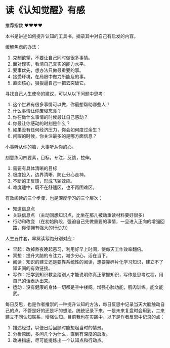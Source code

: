 # 读《认知觉醒》有感


推荐指数 ❤️❤️❤️❤️

本书是讲述如何提升认知的工具书，摘录其中对自己有启发的内容。

缓解焦虑的办法：
1. 克制欲望，不要让自己同时做很多事情。
2. 面对现实，看清自己真实的能力水平。
3. 要事优先，想办法只做最重要的事。
4. 接受环境，在局限中做力所能及的事。
5. 直面核心，狠狠逼自己一把去突破它。

寻找自己人生使命的建议，可以从以下问题中思考：
1. 这个世界有很多事情可以做，你最想帮助哪些人？
2. 什么事情让你废寝忘食？
3. 你在做什么事情的时候最让自己感动？
4. 你最让你感动的时刻是什么？
5. 如果没有任何经济压力，你会如何度过余生？
6. 闲暇的时候，你关注最多的是哪方面信息？
   
小事听从你的脑，大事听从你的心。

刻意练习四要素，目标，专注，反馈，拉伸。
1. 需要有具体清晰的目标
2. 极度投入，边界清晰，防止分心走神。
3. 不断的正反馈，形成飞轮效应。
4. 难度适中，既不在舒适区，也不再困难区。

有效阅读的三个步骤，也是深度学习的三个层次：
- 知道信息点
- 关联信息点 （主动回想知识点，比坐在那儿被动重读材料要好很多）
- 行动和改变 （在初始阶段，强迫自己先做重要的事情，一旦进入正向的增强回路，你便拥有强大的行动力）

人生五件套，早冥读写跑分别对应：
- 早起：改掉熬夜晚起恶习，利用好早上时间，使每天工作效率翻倍。
- 冥想：提升大脑的专注力，减少分心，活在当下。
- 阅读：知识的建立还是要靠系统性的阅读，想要靠碎片化学习知识，建立不了知识间的有效链接。
- 写作：把学到知识教会给别人才能说明你真正掌握知识，写作是思考过程，用自己的话表达出来。
- 运动：没有健康的身体一切都是空中楼阁。增强心肺功能，肌肉训练。能文能武。

每日反思，也是作者推崇的一种提升认知的方法，每日反思中记录当天大脑触动自己的点，不管是好的还是坏的想法，统统记录下来，一是未来复盘时会用到，二来建立不同认知联系，增强认知。目前我也在实践中，以下是作者反思中记录的点：
1. 描述经过，以便日后回顾时能想起当时的情景。
2. 分析原因，多问几个为什么，直到有深度的启发。
3. 改进措施，尽可能提炼出一个认知点和行动点。

